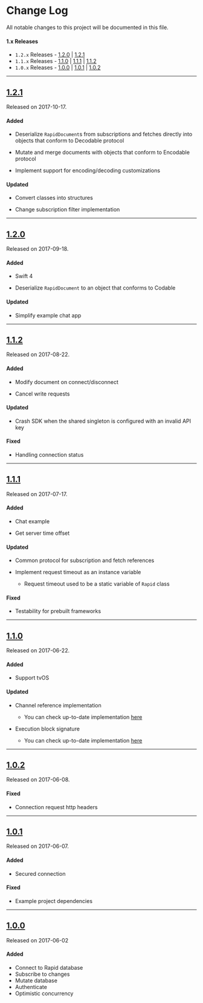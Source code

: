 # Change Log
All notable changes to this project will be documented in this file.

#### 1.x Releases
- `1.2.x` Releases - [1.2.0](#120) | [1.2.1](#121)
- `1.1.x` Releases - [1.1.0](#110) | [1.1.1](#111) | [1.1.2](#112)
- `1.0.x` Releases - [1.0.0](#100) | [1.0.1](#101) | [1.0.2](#102)

---

## [1.2.1](https://github.com/rapid-io/rapid-io-ios/releases/tag/1.2.1)
Released on 2017-10-17.

#### Added

- Deserialize `RapidDocument`s from subscriptions and fetches directly into objects that conform to Decodable protocol

- Mutate and merge documents with objects that conform to Encodable protocol

- Implement support for encoding/decoding customizations

#### Updated

- Convert classes into structures

- Change subscription filter implementation

---

## [1.2.0](https://github.com/rapid-io/rapid-io-ios/releases/tag/1.2.0)
Released on 2017-09-18.

#### Added

- Swift 4

- Deserialize `RapidDocument` to an object that conforms to Codable

#### Updated

- Simplify example chat app

---

## [1.1.2](https://github.com/rapid-io/rapid-io-ios/releases/tag/1.1.2)
Released on 2017-08-22.

#### Added

- Modify document on connect/disconnect

- Cancel write requests

#### Updated

- Crash SDK when the shared singleton is configured with an invalid API key

#### Fixed

- Handling connection status

---

## [1.1.1](https://github.com/rapid-io/rapid-io-ios/releases/tag/1.1.1)
Released on 2017-07-17.

#### Added

- Chat example

- Get server time offset

#### Updated

- Common protocol for subscription and fetch references

- Implement request timeout as an instance variable
  - Request timeout used to be a static variable of `Rapid` class

#### Fixed

- Testability for prebuilt frameworks

---

## [1.1.0](https://github.com/rapid-io/rapid-io-ios/releases/tag/1.1.0)
Released on 2017-06-22.

#### Added

- Support tvOS

#### Updated

- Channel reference implementation
  - You can check up-to-date implementation [here](https://rapid-io.github.io/rapid-io-ios/Classes.html)

- Execution block signature
  - You can check up-to-date implementation [here](https://rapid-io.github.io/rapid-io-ios/Typealiases.html#/s:5Rapid19RapidExecutionBlock)

---

## [1.0.2](https://github.com/rapid-io/rapid-io-ios/releases/tag/1.0.2)
Released on 2017-06-08.

#### Fixed
- Connection request http headers

---

## [1.0.1](https://github.com/rapid-io/rapid-io-ios/releases/tag/1.0.1)
Released on 2017-06-07.

#### Added
- Secured connection

#### Fixed
- Example project dependencies

---

## [1.0.0](https://github.com/rapid-io/rapid-io-ios/releases/tag/1.0.0)
Released on 2017-06-02

#### Added

- Connect to Rapid database
- Subscribe to changes
- Mutate database
- Authenticate
- Optimistic concurrency
